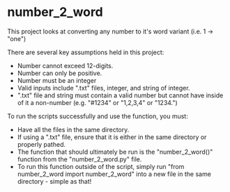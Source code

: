 # number_2_word

This project looks at converting any number to it's word variant (i.e. 1 -> "one")

There are several key assumptions held in this project:
- Number cannot exceed 12-digits.
- Number can only be positive.
- Number must be an integer
- Valid inputs include ".txt" files, integer, and string of integer. 
- ".txt" file and string must contain a valid number but cannot have inside of it a non-number (e.g. "#1234" or "1,2,3,4" or "1234.")  

To run the scripts successfully and use the function, you must:
- Have all the files in the same directory.
- If using a ".txt" file, ensure that it is either in the same directory or properly pathed.
- The function that should ultimately be run is the "number_2_word()" function from the "number_2_word.py" file.
- To run this function outside of the script, simply run "from number_2_word import number_2_word" into a new file in the same directory - simple as that!
